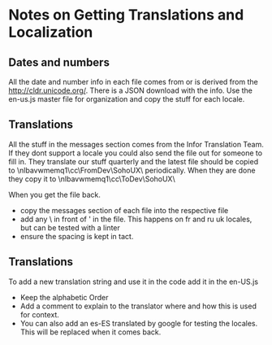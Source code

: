 # Notes on Getting Translations and Localization

## Dates and numbers

All the date and number info in each file comes from or is derived from the http://cldr.unicode.org/.
There is a JSON download with the info. Use the en-us.js master file for organization and copy the stuff for each locale.

## Translations

All the stuff in the messages section comes from the Infor Translation Team. If they dont support a locale you could also send the file out for someone to fill in.
They translate our stuff quarterly and the latest file should be copied to  \\nlbavwmemq1\cc\FromDev\SohoUX\  periodically. When they are done they copy it to \\nlbavwmemq1\cc\ToDev\SohoUX\

When you get the file back.

- copy the messages section of each file into the respective file
- add any \ in front of ' in the file. This happens on fr and ru uk locales, but can be tested with a linter
- ensure the spacing is kept in tact.

## Translations

To add a new translation string and use it in the code add it in the en-US.js

- Keep the alphabetic Order
- Add a comment to explain to the translator where and how this is used for context.
- You can also add an es-ES translated by google for testing the locales. This will be replaced when it comes back.

